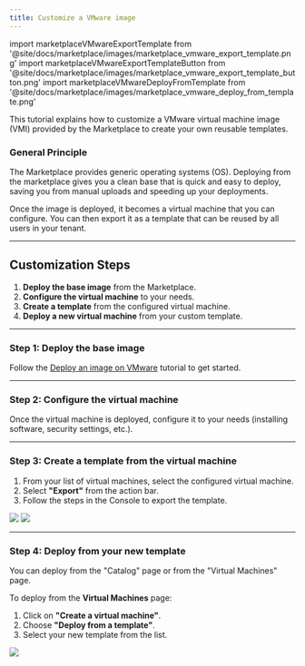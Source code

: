 ```yaml
---
title: Customize a VMware image
---
```

import marketplaceVMwareExportTemplate from '@site/docs/marketplace/images/marketplace_vmware_export_template.png'
import marketplaceVMwareExportTemplateButton from '@site/docs/marketplace/images/marketplace_vmware_export_template_button.png'
import marketplaceVMwareDeployFromTemplate from '@site/docs/marketplace/images/marketplace_vmware_deploy_from_template.png'

This tutorial explains how to customize a VMware virtual machine image (VMI) provided by the Marketplace to create your own reusable templates.

### General Principle

The Marketplace provides generic operating systems (OS). Deploying from the marketplace gives you a clean base that is quick and easy to deploy, saving you from manual uploads and speeding up your deployments.

Once the image is deployed, it becomes a virtual machine that you can configure. You can then export it as a template that can be reused by all users in your tenant.

---

## Customization Steps

1.  **Deploy the base image** from the Marketplace.
2.  **Configure the virtual machine** to your needs.
3.  **Create a template** from the configured virtual machine.
4.  **Deploy a new virtual machine** from your custom template.

---

### Step 1: Deploy the base image

Follow the [Deploy an image on VMware](./deploy_vmware.md) tutorial to get started.

---

### Step 2: Configure the virtual machine

Once the virtual machine is deployed, configure it to your needs (installing software, security settings, etc.).

---

### Step 3: Create a template from the virtual machine

1.  From your list of virtual machines, select the configured virtual machine.
2.  Select **"Export"** from the action bar.
3.  Follow the steps in the Console to export the template.

<img src={marketplaceVMwareExportTemplateButton} />
<img src={marketplaceVMwareExportTemplate} />

---

### Step 4: Deploy from your new template

You can deploy from the "Catalog" page or from the "Virtual Machines" page.

To deploy from the **Virtual Machines** page:
1.  Click on **"Create a virtual machine"**.
2.  Choose **"Deploy from a template"**.
3.  Select your new template from the list.

<img src={marketplaceVMwareDeployFromTemplate} />
